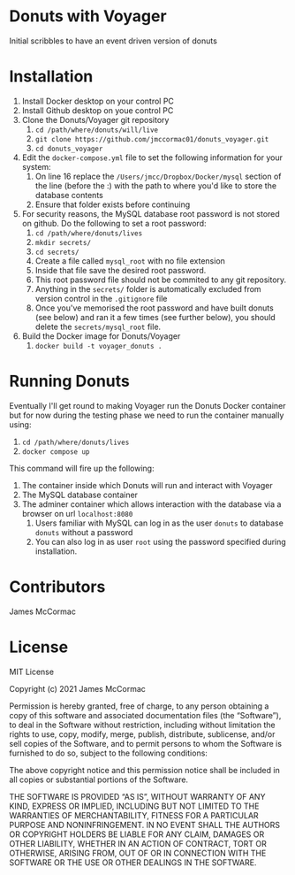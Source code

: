 # Donuts with Voyager

Initial scribbles to have an event driven version of donuts

# Installation

   1. Install Docker desktop on your control PC
   1. Install Github desktop on youe control PC
   1. Clone the Donuts/Voyager git repository
      1. ```cd /path/where/donuts/will/live```
      1. ```git clone https://github.com/jmccormac01/donuts_voyager.git```
      1. ```cd donuts_voyager```
   1. Edit the ```docker-compose.yml``` file to set the following information for your system:
      1. On line 16 replace the ```/Users/jmcc/Dropbox/Docker/mysql``` section of the line (before the :) with the path to where you'd like to store the database contents
      1. Ensure that folder exists before continuing
   1. For security reasons, the MySQL database root password is not stored on github. Do the following to set a root password:
      1. ```cd /path/where/donuts/lives```
      1. ```mkdir secrets/```
      1. ```cd secrets/```
      1. Create a file called ```mysql_root``` with no file extension
      1. Inside that file save the desired root password.
      1. This root password file should not be commited to any git repository.
      1. Anything in the ```secrets/``` folder is automatically excluded from version control in the ```.gitignore``` file
      1. Once you've memorised the root password and have built donuts (see below) and ran it a few times (see further below), you should delete the ```secrets/mysql_root``` file.
   1. Build the Docker image for Donuts/Voyager
      1. ```docker build -t voyager_donuts .```

# Running Donuts

Eventually I'll get round to making Voyager run the Donuts Docker container but for now
during the testing phase we need to run the container manually using:

   1. ```cd /path/where/donuts/lives```
   1. ```docker compose up```

This command will fire up the following:

   1. The container inside which Donuts will run and interact with Voyager
   1. The MySQL database container
   1. The adminer container which allows interaction with the database via a browser on url ```localhost:8080```
      1. Users familiar with MySQL can log in as the user ```donuts``` to database ```donuts``` without a password
      1. You can also log in as user ```root``` using the password specified during installation.

# Contributors

James McCormac

# License

MIT License

Copyright (c) 2021 James McCormac

Permission is hereby granted, free of charge, to any person obtaining a copy of this software and associated documentation files (the “Software”), to deal in the Software without restriction, including without limitation the rights to use, copy, modify, merge, publish, distribute, sublicense, and/or sell copies of the Software, and to permit persons to whom the Software is furnished to do so, subject to the following conditions:

The above copyright notice and this permission notice shall be included in all copies or substantial portions of the Software.

THE SOFTWARE IS PROVIDED “AS IS”, WITHOUT WARRANTY OF ANY KIND, EXPRESS OR IMPLIED, INCLUDING BUT NOT LIMITED TO THE WARRANTIES OF MERCHANTABILITY, FITNESS FOR A PARTICULAR PURPOSE AND NONINFRINGEMENT. IN NO EVENT SHALL THE AUTHORS OR COPYRIGHT HOLDERS BE LIABLE FOR ANY CLAIM, DAMAGES OR OTHER LIABILITY, WHETHER IN AN ACTION OF CONTRACT, TORT OR OTHERWISE, ARISING FROM, OUT OF OR IN CONNECTION WITH THE SOFTWARE OR THE USE OR OTHER DEALINGS IN THE SOFTWARE.
